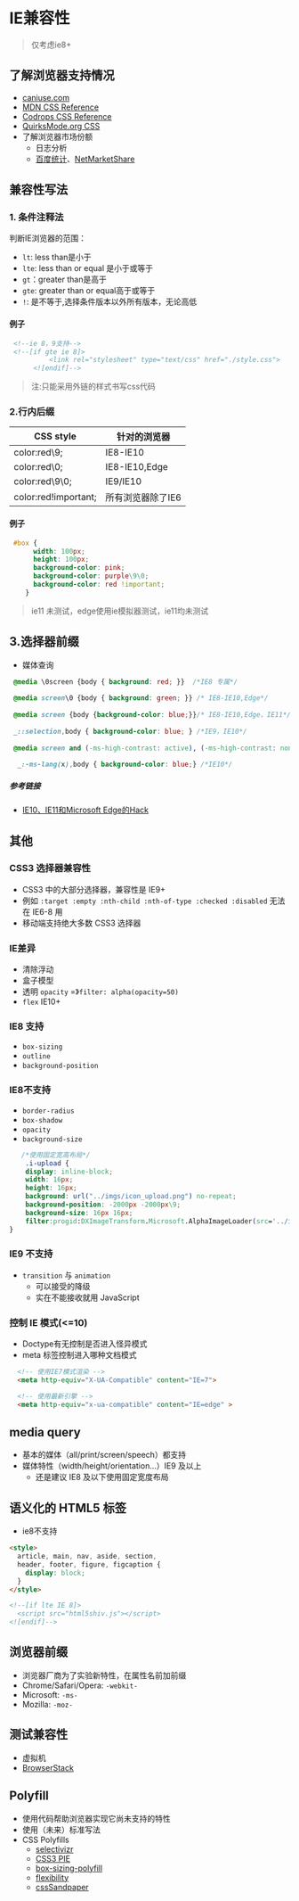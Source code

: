 # IE兼容性
> 仅考虑ie8+

## 了解浏览器支持情况

* [caniuse.com](http://caniuse.com/)
* [MDN CSS Reference](https://developer.mozilla.org/en-US/docs/Web/CSS/Reference)
* [Codrops CSS Reference](https://tympanus.net/codrops/css_reference/)
* [QuirksMode.org CSS](http://www.quirksmode.org/css/index.html)
* 了解浏览器市场份额
  * 日志分析
  * [百度统计](http://tongji.baidu.com/data/browser)、[NetMarketShare](https://www.netmarketshare.com/browser-market-share.aspx?qprid=2&qpcustomd=0)
## 兼容性写法

### 1. 条件注释法

判断IE浏览器的范围： 
- `lt`: less than是小于  
- `lte`: less than or equal 是小于或等于
- `gt`：greater than是高于 
- `gte`: greater than or equal高于或等于
- `!`: 是不等于,选择条件版本以外所有版本，无论高低

 #### 例子  
 
```html
 <!--ie 8，9支持-->
 <!--[if gte ie 8]> 
          <link rel="stylesheet" type="text/css" href="./style.css">
      <![endif]-->
```
      
> 注:只能采用外链的样式书写css代码

### 2.行内后缀

CSS style | 针对的浏览器
---|---
color:red\9; |	IE8-IE10
color:red\0; |	IE8-IE10,Edge
color:red\9\0; |	IE9/IE10
color:red!important;|	所有浏览器除了IE6
  
      
#### 例子
````css
 #box {
      width: 100px;
      height: 100px;
      background-color: pink;
      background-color: purple\9\0;
      background-color: red !important;
    }
````
> ie11 未测试，edge使用ie模拟器测试，ie11均未测试

## 3.选择器前缀

- 媒体查询

```css
 @media \0screen {body { background: red; }}  /*IE8 专属*/
 
 @media screen\0 {body { background: green; }} /* IE8-IE10,Edge*/
 
 @media screen {body {background-color: blue;}}/* IE8-IE10,Edge，IE11*/
 
 _::selection,body { background-color: blue; } /*IE9，IE10*/
 
 @media screen and (-ms-high-contrast: active), (-ms-high-contrast: none) {body { background: orange; }} /*IE10,Edge*/
 
  _:-ms-lang(x),body { background-color: blue;} /*IE10*/
```

##### 参考链接
- [IE10、IE11和Microsoft Edge的Hack](https://www.cnblogs.com/limeiky/p/6170738.html)

     
## 其他

### CSS3 选择器兼容性

* CSS3 中的大部分选择器，兼容性是 IE9+
* 例如 `:target :empty :nth-child :nth-of-type
  :checked :disabled` 无法在 IE6-8 用
* 移动端支持绝大多数 CSS3 选择器

### IE差异
- 清除浮动
- 盒子模型
- 透明 `opacity` =》`filter: alpha(opacity=50)`
- `flex` IE10+

### IE8 支持

- `box-sizing`
- `outline`
- `background-position`

### IE8不支持
- `border-radius`
- `box-shadow`
- `opacity`
- `background-size`

```css
   /*使用固定宽高布局*/
    .i-upload {
    display: inline-block;
    width: 16px;
    height: 16px;
    background: url("../imgs/icon_upload.png") no-repeat;
    background-position: -2000px -2000px\9;
    background-size: 16px 16px;
    filter:progid:DXImageTransform.Microsoft.AlphaImageLoader(src='../imgs/icon_upload.png',  sizingMethod='scale');
}
```

### IE9 不支持

- `transition` 与 `animation`
  + 可以接受的降级
  + 实在不能接收就用 JavaScript
  
### 控制 IE 模式(<=10)

- Doctype有无控制是否进入怪异模式
- meta 标签控制进入哪种文档模式

```html
  <!-- 使用IE7模式渲染 -->
  <meta http-equiv="X-UA-Compatible" content="IE=7">

  <!-- 使用最新引擎 -->
  <meta http-equiv="x-ua-compatible" content="IE=edge" >
```
## media query

* 基本的媒体（all/print/screen/speech）都支持
* 媒体特性（width/height/orientation...）IE9 及以上
  * 还是建议 IE8 及以下使用固定宽度布局

## 语义化的 HTML5 标签
- ie8不支持
```html
<style>
  article, main, nav, aside, section,
  header, footer, figure, figcaption {
    display: block;
  }
</style>

<!--[if lte IE 8]>
  <script src="html5shiv.js"></script>
<![endif]-->
```


## 浏览器前缀

* 浏览器厂商为了实验新特性，在属性名前加前缀
* Chrome/Safari/Opera: `-webkit-`
* Microsoft: `-ms-`
* Mozilla: `-moz-`

## 测试兼容性

* 虚拟机
* [BrowserStack](https://www.browserstack.com/)

## Polyfill

- 使用代码帮助浏览器实现它尚未支持的特性
- 使用（未来）标准写法
- CSS Polyfills
  * [selectivizr](http://selectivizr.com/)
  * [CSS3 PIE](http://css3pie.com/)
  * [box-sizing-polyfill](https://github.com/Schepp/box-sizing-polyfill)
  * [flexibility](https://github.com/jonathantneal/flexibility)
  * [cssSandpaper](https://github.com/zoltan-dulac/cssSandpaper)
